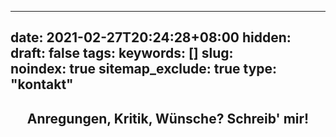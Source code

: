 
---
date: 2021-02-27T20:24:28+08:00
hidden:
draft: false
tags: 
keywords: []
slug:   
noindex: true
sitemap_exclude: true
type: "kontakt"
---

## <p style="text-align: center;">Anregungen, Kritik, Wünsche? Schreib' mir!</p>